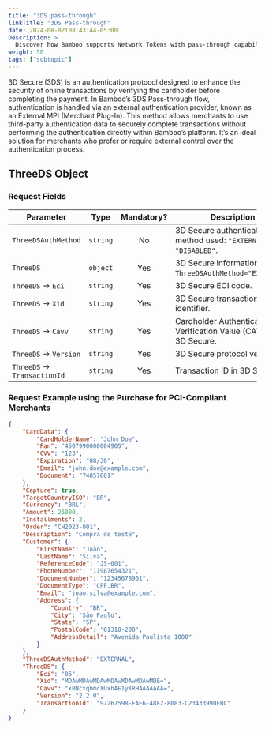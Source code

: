 ```yaml
---
title: "3DS pass-through"
linkTitle: "3DS Pass-through"
date: 2024-08-02T08:43:44-05:00
Description: >
  Discover how Bamboo supports Network Tokens with pass-through capabilities to enhance digital payment security and reduce fraud by replacing sensitive card data with secure tokens.
weight: 50
tags: ["subtopic"]
---
```


3D Secure (3DS) is an authentication protocol designed to enhance the security of online transactions by verifying the cardholder before completing the payment. In Bamboo’s 3DS Pass-through flow, authentication is handled via an external authentication provider, known as an External MPI (Merchant Plug-In). This method allows merchants to use third-party authentication data to securely complete transactions without performing the authentication directly within Bamboo’s platform. It’s an ideal solution for merchants who prefer or require external control over the authentication process.

## ThreeDS Object
### Request Fields

| Parameter | Type | Mandatory? | Description |
|-----------|------|:----------:|-------------|
| `ThreeDSAuthMethod` | `string` | No | 3D Secure authentication method used: `"EXTERNAL"` or `"DISABLED"`. |
| `ThreeDS` | `object` | Yes | 3D Secure information when `ThreeDSAuthMethod="EXTERNAL"`. |
| `ThreeDS` → `Eci` | `string` | Yes | 3D Secure ECI code. |
| `ThreeDS` → `Xid` | `string` | Yes | 3D Secure transaction identifier. |
| `ThreeDS` → `Cavv` | `string` | Yes | Cardholder Authentication Verification Value (CAVV) in 3D Secure. |
| `ThreeDS` → `Version` | `string` | Yes | 3D Secure protocol version. |
| `ThreeDS` → `TransactionId` | `string` | Yes | Transaction ID in 3D Secure. |

### Request Example using the Purchase for PCI-Compliant Merchants
```json
{
    "CardData": {
        "CardHolderName": "John Doe",
        "Pan": "4507990000004905",
        "CVV": "123",
        "Expiration": "08/30",
        "Email": "john.doe@example.com",
        "Document": "74857601"
    },
    "Capture": true,
    "TargetCountryISO": "BR",
    "Currency": "BRL",
    "Amount": 25000,
    "Installments": 2,
    "Order": "CH2023-001",
    "Description": "Compra de teste",
    "Customer": {
        "FirstName": "João",
        "LastName": "Silva",
        "ReferenceCode": "JS-001",
        "PhoneNumber": "11987654321",
        "DocumentNumber": "12345678901",
        "DocumentType": "CPF.BR",
        "Email": "joao.silva@example.com",
        "Address": {
            "Country": "BR",
            "City": "São Paulo",
            "State": "SP",
            "PostalCode": "01310-200",
            "AddressDetail": "Avenida Paulista 1000"
        }
    },
    "ThreeDSAuthMethod": "EXTERNAL",
    "ThreeDS": {
        "Eci": "05",
        "Xid": "MDAwMDAwMDAwMDAwMDAwMDAwMDE=",
        "Cavv": "kBNcxqbmcXUxhAE1yKRHAAAAAAA=",
        "Version": "2.2.0",
        "TransactionId": "97267598-FAE6-48F2-8083-C23433990FBC"
    }
}


```
